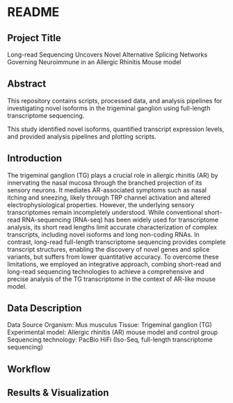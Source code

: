 # README

## Project Title
Long-read Sequencing Uncovers Novel Alternative Splicing Networks Governing Neuroimmune in an Allergic Rhinitis Mouse model

## Abstract
This repository contains scripts, processed data, and analysis pipelines for investigating novel isoforms in the trigeminal ganglion using full-length transcriptome sequencing.

This study identified novel isoforms, quantified transcript expression levels, and provided analysis pipelines and plotting scripts.

## Introduction
The trigeminal ganglion (TG) plays a crucial role in allergic rhinitis (AR) by innervating the nasal mucosa through the branched projection of its sensory neurons.  It mediates AR-associated symptoms such as nasal itching and sneezing, likely through TRP channel activation and altered electrophysiological properties. However, the underlying sensory transcriptomes remain incompletely understood. While conventional short-read RNA-sequencing (RNA-seq) has been widely used for transcriptome analysis, its short read lengths limit accurate characterization of complex transcripts, including novel isoforms and long non-coding RNAs. In contrast, long-read full-length transcriptome sequencing provides complete transcript structures, enabling the discovery of novel genes and splice variants, but suffers from lower quantitative accuracy. To overcome these limitations, we employed an integrative approach, combing short-read and long-read sequencing technologies to achieve a comprehensive and precise analysis of the TG transcriptome in the context of AR-like mouse model.

## Data Description
Data Source
Organism: Mus musculus
Tissue: Trigeminal ganglion (TG)
Experimental model: Allergic rhinitis (AR) mouse model and control group
Sequencing technology: PacBio HiFi (Iso-Seq, full-length transcriptome sequencing)

## Workflow
## Results & Visualization
